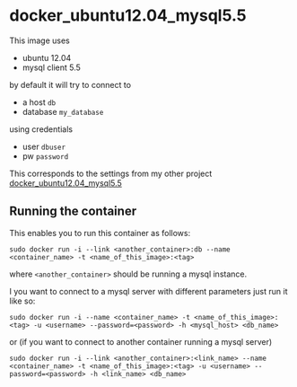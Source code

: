 docker_ubuntu12.04_mysql5.5
===============================

This image uses

- ubuntu 12.04
- mysql client 5.5

by default it will try to connect to

- a host `db`
- database `my_database`

using credentials

- user `dbuser`
- pw `password`

This corresponds to the settings from my other project [docker_ubuntu12.04_mysql5.5](https://registry.hub.docker.com/u/mkoester/ubuntu12.04-mysql5.5/)

Running the container
---------------------

This enables you to run this container as follows:

    sudo docker run -i --link <another_container>:db --name <container_name> -t <name_of_this_image>:<tag>

where `<another_container>` should be running a mysql instance.

I you want to connect to a mysql server with different parameters just run it like so:

    sudo docker run -i --name <container_name> -t <name_of_this_image>:<tag> -u <username> --password=<password> -h <mysql_host> <db_name>

or (if you want to connect to another container running a mysql server)

    sudo docker run -i --link <another_container>:<link_name> --name <container_name> -t <name_of_this_image>:<tag> -u <username> --password=<password> -h <link_name> <db_name>